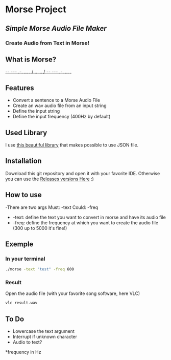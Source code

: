 # Morse Project
## _Simple Morse Audio File Maker_
### Create Audio from Text in Morse!

## What is Morse?
[-- --- .-. ... . / .. ... / -- --- .-. ... .](https://fr.wikipedia.org/wiki/Code_Morse_international)

## Features
- Convert a sentence to a Morse Audio File
- Create an wav audio file from an input string
- Define the input string
- Define the input frequency (400Hz by default)

## Used Library
I use [this beautiful library](https://github.com/nlohmann/json) that makes possible to use JSON file. 

## Installation
Download this git repository and open it with your favorite IDE.
Otherwise you can use the [Releases versions Here](https://github.com/EquinetPaul/morse/releases/tag/ubuntuLinuxRealease) :)

## How to use
-There are two args
Must: -text
Could: -freq
- -text:
  define the text you want to convert in morse and have its audio file
- -freq:
  define the frequency at which you want to create the audio file (300 up to 5000 it's fine!)
## Exemple
### In your terminal
```sh
./morse -text "test" -freq 600
```
### Result
Open the audio file (with your favorite song software, here VLC)
```sh
vlc result.wav
```
## To Do
- Lowercase the text argument
- Interrupt if unknown character
- Audio to text? 


*frequency in Hz
